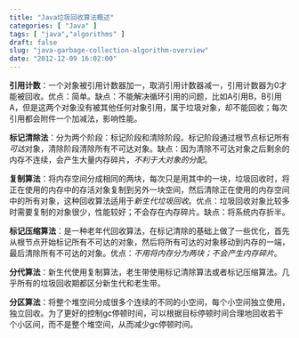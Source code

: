 ```yaml
---
title: "Java垃圾回收算法概述"
categories: [ "Java" ]
tags: [ "java","algorithms" ]
draft: false
slug: "java-garbage-collection-algorithm-overview"
date: "2012-12-09 16:02:00"
---
```


**引用计数**：一个对象被引用计数器加一，取消引用计数器减一，引用计数器为0才能被回收。优点：简单。缺点：不能解决循环引用的问题，比如A引用B，B引用A，但是这两个对象没有被其他任何对象引用，属于垃圾对象，却不能回收；每次引用都会附件一个加减法，影响性能。

**标记清除法**：分为两个阶段：标记阶段和清除阶段。标记阶段通过根节点标记所有*可达*对象，清除阶段清除所有不可达对象。缺点：因为清除不可达对象之后剩余的内存不连续，会产生大量内存碎片，*不利于大对象的分配*。

**复制算法**：将内存空间分成相同的两块，每次只是用其中的一块，垃圾回收时，将正在使用的内存中的存活对象复制到另外一块空间，然后清除正在使用的内存空间中的所有对象，这种回收算法适用于*新生代垃圾回收*。优点：垃圾回收对象比较多时需要复制的对象很少，性能较好；不会存在内存碎片。缺点：将系统内存折半。


<!--more-->


**标记压缩算法**：是一种老年代回收算法，在标记清除的基础上做了一些优化，首先从根节点开始标记所有不可达的对象，然后将所有可达的对象移动到内存的一端，最后清除所有不可达的对象。优点：*不用将内存分为两块；不会产生内存碎片*。

**分代算法**：新生代使用复制算法，老生带使用标记清除算法或者标记压缩算法。几乎所有的垃圾回收期都区分新生代和老生带。

**分区算法**：将整个堆空间分成很多个连续的不同的小空间，每个小空间独立使用，独立回收。为了更好的控制gc停顿时间，可以根据目标停顿时间合理地回收若干个小区间，而不是整个堆空间，从而减少gc停顿时间。